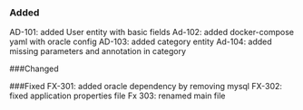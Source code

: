 ### Added
AD-101: added User entity with basic fields
Ad-102: added docker-compose yaml with oracle config
AD-103: added category entity
Ad-104: added missing  parameters and annotation in category

###Changed






###Fixed
FX-301: added oracle  dependency  by removing  mysql 
FX-302: fixed application properties file
Fx 303:  renamed main file